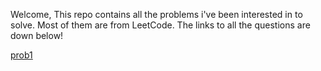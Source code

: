 Welcome,
This repo contains all the problems i've been interested in to solve. Most of them are from LeetCode.
The links to all the questions are down below!

[prob1](https://leetcode.com/explore/learn/card/fun-with-arrays/511/in-place-operations/3260/)

